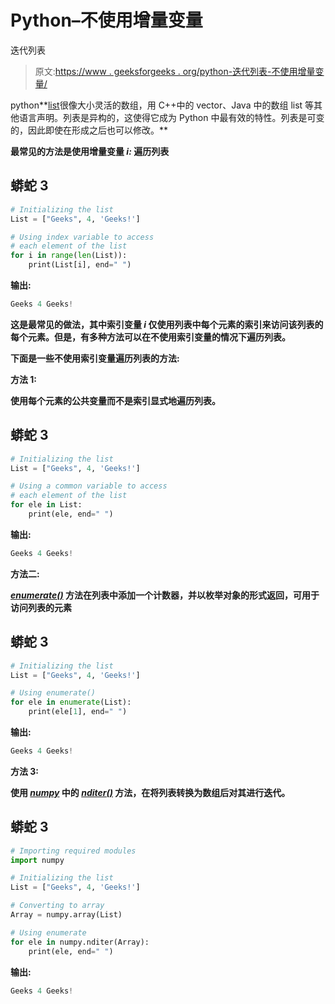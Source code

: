 # Python–不使用增量变量

迭代列表

> 原文:[https://www . geeksforgeeks . org/python-迭代列表-不使用增量变量/](https://www.geeksforgeeks.org/python-iterate-through-list-without-using-the-increment-variable/)

python**[list](https://www.geeksforgeeks.org/python-list/)很像大小灵活的数组，用 C++中的 vector、Java 中的数组 list 等其他语言声明。列表是异构的，这使得它成为 Python 中最有效的特性。列表是可变的，因此即使在形成之后也可以修改。**

**最常见的方法是使用增量变量 *i:* 遍历列表**

## **蟒蛇 3**

```py
# Initializing the list
List = ["Geeks", 4, 'Geeks!']

# Using index variable to access
# each element of the list
for i in range(len(List)):
    print(List[i], end=" ")
```

****输出:****

```py
Geeks 4 Geeks! 
```

**这是最常见的做法，其中索引变量 *i* 仅使用列表中每个元素的索引来访问该列表的每个元素。但是，有多种方法可以在不使用索引变量的情况下遍历列表。**

**下面是一些不使用索引变量遍历列表的方法:**

****方法 1:****

**使用每个元素的公共变量而不是索引显式地遍历列表。**

## **蟒蛇 3**

```py
# Initializing the list
List = ["Geeks", 4, 'Geeks!']

# Using a common variable to access
# each element of the list
for ele in List:
    print(ele, end=" ")
```

****输出:****

```py
Geeks 4 Geeks! 
```

****方法二:****

**[*enumerate()*](https://www.geeksforgeeks.org/enumerate-in-python/) 方法在列表中添加一个计数器，并以枚举对象的形式返回，可用于访问列表的元素**

## **蟒蛇 3**

```py
# Initializing the list
List = ["Geeks", 4, 'Geeks!']

# Using enumerate()
for ele in enumerate(List):
    print(ele[1], end=" ")
```

****输出:****

```py
Geeks 4 Geeks! 
```

****方法 3:****

**使用 [*numpy*](https://www.geeksforgeeks.org/python-numpy/) 中的 [*nditer()*](https://www.geeksforgeeks.org/numpy-iterating-over-array/) 方法，在将列表转换为数组后对其进行迭代。**

## **蟒蛇 3**

```py
# Importing required modules
import numpy

# Initializing the list
List = ["Geeks", 4, 'Geeks!']

# Converting to array
Array = numpy.array(List)

# Using enumerate
for ele in numpy.nditer(Array):
    print(ele, end=" ")
```

****输出:****

```py
Geeks 4 Geeks!
```